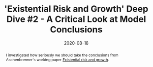 ---
year: 2020
title: "'Existential Risk and Growth' Deep Dive #2 - A Critical Look at Model Conclusions"
type: Report
journal: Report
date: 2020-08-18
abstract: I investigated how seriously we should take the conclusions from Aschenbrenner's working paper <a href="https://globalprioritiesinstitute.org/wp-content/uploads/Leopold-Aschenbrenner_Existential-risk-and-growth_.pdf" title="Existential risk and growth">Existential risk and growth</a>.
---